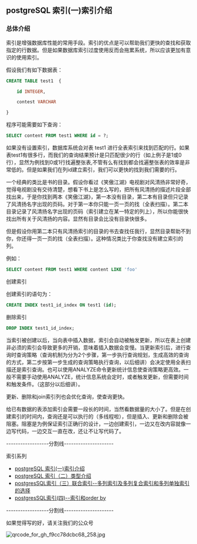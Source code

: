 ## postgreSQL 索引(一)索引介绍
### 总体介绍

索引是增强数据库性能的常用手段。索引的优点是可以帮助我们更快的查找和获取指定的行数据。但是如果数据库索引过度使用反而会拖累系统，所以应该更加有意识的使用索引。

假设我们有如下数据表：
```sql
CREATE TABLE test1  {

    id INTEGER,

    contest VARCHAR

}
```
程序可能需要如下查询：
```sql
SELECT content FROM test1 WHERE id = ?;
```
如果没有设置索引，数据库系统会对表 test1 进行全表索引来找到匹配的行。如果表test1有很多行，而我们的查询结果预计是只匹配很少的行（如上例子是1或0行），显然为例找到0或1行找遍整张表,不管有么有找到都会找遍整张表的效率是非常低的。但是如果我们在列id建立索引，我们可以更快的找到我们需要的行。

一个经典的类比是书的目录。假设你看过《笑傲江湖》电视剧对风清扬非常好奇，觉得电视剧没有交待清楚，想看下书上是怎么写的，把所有风清扬的描述片段全部找出来，于是你找到两本《笑傲江湖》，第一本没有目录，第二本有目录但只记录了风清扬名字出现的页码。对于第一本你只能一页一页的找（全表扫描）。第二本目录记录了风清扬名字出现的页码（索引建立在某一特定的列上），所以你能很快找出所有关于风清扬的内容。显然有目录会比没有目录快很多。

但是假设你用第二本只有风清扬索引的目录的书去查找任我行，显然目录帮助不到你，你还得一页一页的找（全表扫描）。这种情况类比于你查找没有建立索引的列。

例如：
```sql
SELECT content FROM test1 WHERE content LIKE 'foo'
```
创建索引

创建索引的语句为：
```sql
CREATE INDEX test1_id_index ON test1 (id);
```
删除索引
```sql
DROP INDEX test1_id_index;
```
当索引被创建以后，当向表中插入数据，索引会自动被触发更新，所以在表上创建非必须的索引会导致更多的开销，意味着插入数据会变慢。当更新索引后，进行查询时查询策略（查询机制为分为2个步骤，第一步执行查询规划，生成高效的查询的方式，第二步按第一步生成的查询策略执行查询，以后细讲）会决定使用全表扫描还是索引查询。也可以使用ANALYZE命令更新统计信息使查询策略更高效。一般不需要手动使用ANALYZE，统计信息系统会定时，或者触发更新，但需要时间和触发条件。（这部分以后细讲）。

更新、删除和join索引列也会优化查询，使查询更快。

给已有数据的表添加索引会需要一段长的时间，当然看数据量的大小了。但是在创建索引的时间内，查询还是可以执行的（多线程啦），但是插入、更新和删除会被阻塞。阻塞是为例保证索引正确行的设计，一边创建索引，一边又在改内容就像一边写代码，一边交互一直在改，还让不让写代码了。


 ------------------分割线---------------------

 索引系列
* [postgreSQL 索引(一)索引介绍](http://icefocus.github.io/blog/postgres/index_1)
* [postgreSQL 索引（二）类型介绍](http://icefocus.github.io/blog/postgres/index_2)
* [postgresSQL索引（三）联合索引--多列索引及多列复合索引和多列单独索引的选择](http://icefocus.github.io/blog/postgres/index_3)
* [postgresSQL索引(四)--索引和order by](http://icefocus.github.io/blog/postgres/index_4)

 ------------------分割线---------------------

如果觉得写的好，请关注我们的公众号

![qrcode_for_gh_f9cc78dcbc68_258.jpg](https://upload-images.jianshu.io/upload_images/8155989-d7cfe697173859ed.jpg?imageMogr2/auto-orient/strip%7CimageView2/2/w/1240)